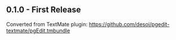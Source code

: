 ## 0.1.0 - First Release
Converted from TextMate plugin: https://github.com/desoi/pgedit-textmate/pgEdit.tmbundle
